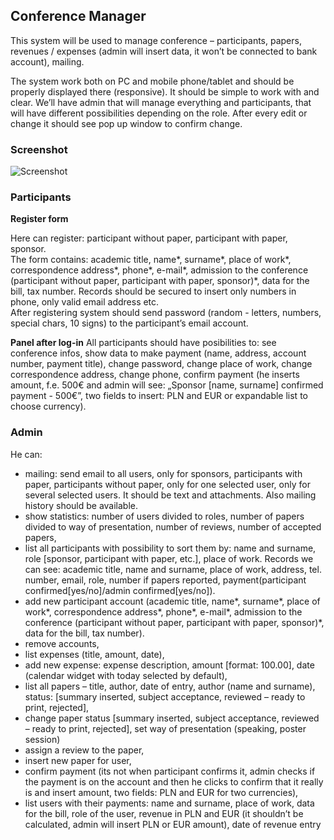 ## Conference Manager

This system will be used to manage conference – participants, papers, revenues / expenses (admin will insert data, it won’t be connected to bank account), mailing. <br> 

The system work both on PC and mobile phone/tablet and should be properly displayed there (responsive). It should be simple to work with and clear. We’ll have admin that will manage everything and participants, that will have different possibilities depending on the role. After every edit or change it should see pop up window to confirm change.

### Screenshot 

![Screenshot](https://raw.githubusercontent.com/fird0s/web-conference/develop/mindmap.png)

### Participants

<b>Register form</b>

Here can register: participant without paper, participant with paper, sponsor.<br>
The form contains: academic title, name*, surname*, place of work*, correspondence address*, phone*, e-mail*, admission to the conference (participant without paper, participant with paper, sponsor)*, data for the bill, tax number. Records should be secured to insert only numbers in phone, only valid email address etc.<br>
After registering system should send password (random - letters, numbers, special chars, 10 signs) to the participant’s email account.<br>

<b>Panel after log-in</b>
All participants should have posibilities to: see conference infos, show data to make payment (name, address, account number, payment title), change password, change place of work, change correspondence address, change phone, confirm payment (he inserts amount, f.e. 500€ and admin will see: „Sponsor [name, surname] confirmed payment - 500€”, two fields to insert: PLN and EUR or expandable list to choose currency). <br>

### Admin

He can:
- mailing: send email to all users, only for sponsors, participants with paper, participants without paper, only for one selected user, only for several selected users. It should be text and attachments. Also mailing history should be available.
- show statistics: number of users divided to roles, number of papers divided to way of presentation, number of reviews, number of accepted papers, 
- list all participants with possibility to sort them by: name and surname, role [sponsor, participant with paper, etc.], place of work. Records we can see: academic title, name and surname, place of work, address, tel. number, email, role, number if papers reported, payment(participant confirmed[yes/no]/admin confirmed[yes/no]).
- add new participant account (academic title, name*, surname*, place of work*, correspondence address*, phone*, e-mail*, admission to the conference (participant without paper, participant with paper, sponsor)*, data for the bill, tax number).
- remove accounts, 
- list expenses (title, amount, date),
- add new expense: expense description, amount [format: 100.00], date (calendar widget with today selected by default),
- list all papers – title, author, date of entry, author (name and surname), status: [summary inserted, subject acceptance, reviewed – ready to print, rejected],
- change paper status [summary inserted, subject acceptance, reviewed – ready to print, rejected], set way of presentation (speaking, poster session)
- assign a review to the paper,
- insert new paper for user,
- confirm payment (its not when participant confirms it, admin checks if the payment is on the account and then he clicks to confirm that it really is and insert amount, two fields: PLN and EUR for two currencies),
- list users with their payments: name and surname, place of work, data for the bill, role of the user, revenue in PLN and EUR (it shouldn’t be calculated, admin will insert PLN or EUR amount), date of revenue entry



